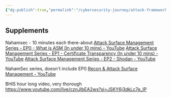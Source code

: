 ```yaml
---
{"dg-publish":true,"permalink":"/cybersecurity-journey/attack-frameworks/attack-surface-management/asm-resources/"}
---
```


## Supplements

Nahamsec - 10 minutes each there-about
[Attack Surface Management Series - EP0 - What is ASM (In under 10 mins) - YouTube](https://www.youtube.com/watch?v=sbkXpSeW77c)
[Attack Surface Management Series - EP1 - Certificate Transparency (In under 10 mins) - YouTube](https://www.youtube.com/watch?v=siELBLVW5cU&list=PLKAaMVNxvLmDtXJw7vEQjxbvdqeE3O0es&index=7)
[Attack Surface Management Series - EP2 - Shodan - YouTube](https://www.youtube.com/watch?v=D_wuxfwjZB0&list=PLKAaMVNxvLmDtXJw7vEQjxbvdqeE3O0es&index=6)

NahamSec series, doesn't include EP0
[Recon & Attack Surface Management - YouTube](https://www.youtube.com/playlist?list=PLKAaMVNxvLmDtXJw7vEQjxbvdqeE3O0es)

BHIS hour long video, very thorough
https://www.youtube.com/live/cznJlbEA2ws?si=JSKY6j3dkLc7e_IP